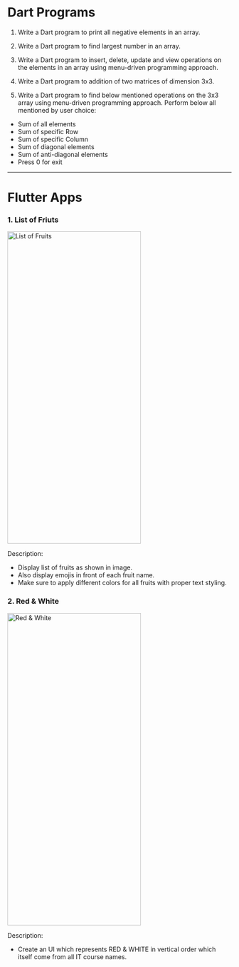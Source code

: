# Dart Programs

1. Write a Dart program to print all negative elements in an array.

2. Write a Dart program to find largest number in an array.

3. Write a Dart program to insert, delete, update and view operations on the elements in an array using menu-driven programming approach.

4. Write a Dart program to addition of two matrices of dimension 3x3.

5. Write a Dart program to find below mentioned operations on the 3x3 array using menu-driven programming approach.
   Perform below all mentioned by user choice:

- Sum of all elements
- Sum of specific Row
- Sum of specific Column
- Sum of diagonal elements
- Sum of anti-diagonal elements
- Press 0 for exit

---

# Flutter Apps

### 1. List of Friuts

<img src="https://user-images.githubusercontent.com/29592628/205439018-b59eb0e4-a27a-41ca-b89d-5bd94bf8e8e1.jpg" width="300" height="700" alt="List of Fruits">

Description: 
- Display list of fruits as shown in image.
- Also display emojis in front of each fruit name.
- Make sure to apply different colors for all fruits with proper text styling.

### 2. Red & White

<img src="https://user-images.githubusercontent.com/29592628/205439054-13b415aa-9680-4604-865a-5373cf644537.jpg" width="300" height="700" alt="Red & White">

Description:
- Create an UI which represents RED & WHITE in vertical order which itself come from all IT course names.

